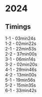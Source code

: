# 2024

## Timings
1-1 - 03min24s  
1-2 - 02min22s  
2-1 - 22min53s  
2-2 - 37min00s  
3-1 - 06min14s  
3-2 - 02min20s  
4-1 - 29min46s  
4-2 - 13min00s  
5-1 - 19min56s  
5-2 - 15min35s  
6-1 - 33min42s  